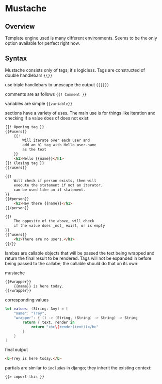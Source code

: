 # Mustache

## Overview

Template engine used is many different environments. Seems to be the only option available for perfect right now.

## Syntax

Mustache consists only of tags; it's logicless. Tags are constructed of double handlebars `{{}}`

use triple handlebars to unescape the output `{{{}}}`

comments are as follows `{{! Comment }}`

variables are simple `{{variable}}`

sections have a variety of uses. The main use is for things like iteration and checking if a value does of does not exist:

```html
{{! Opening tag }}
{{#users}}
    {{! 
        Will iterate over each user and
        add an h1 tag with Hello user.name
        as the text
    }}
    <h1>Hello {{name}}</h1>
{{! Closing tag }}
{{/users}}

{{! 
    Will check if person exists, then will
    execute the statement if not an iterator.
    can be used like an if statement.
}}
{{#person}}
    <h1>Hey there {{name}}</h1>
{{/person}}

{{!
    The opposite of the above, will check
    if the value does _not_ exist, or is empty
}}
{{^users}}
    <h1>There are no users.</h1>
{{/}}
```

lambas are callable objects that will be passed the text being wrapped and return the final result to be rendered. Tags will not be expanded in before being passed to the callabe; the callable should do that on its own:

mustache
```html
{{#wrapper}}
    {{name}} is here today.
{{/wrapper}}
```

corresponding values
```swift
let values: (String: Any) = [
    "name": "Trey",
    "wrapper": { () -> (String, (String) -> String) -> String
        return { text, render in
            return "<b>\(render(text))</b>"
        }
    }
]
```

final output
```html
<b>Trey is here today.</b>
```

partials are similar to `include`s in django; they inherit the existing context:

```html
{{> import-this }}
```

